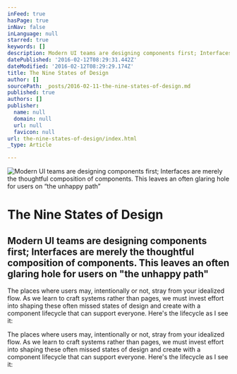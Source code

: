 ```yaml
---
inFeed: true
hasPage: true
inNav: false
inLanguage: null
starred: true
keywords: []
description: Modern UI teams are designing components first; Interfaces are merely the thoughtful composition of components. This leaves an often glaring hole for users on “the unhappy path” 
datePublished: '2016-02-12T08:29:31.442Z'
dateModified: '2016-02-12T08:29:29.174Z'
title: The Nine States of Design
author: []
sourcePath: _posts/2016-02-11-the-nine-states-of-design.md
published: true
authors: []
publisher:
  name: null
  domain: null
  url: null
  favicon: null
url: the-nine-states-of-design/index.html
_type: Article

---
```

![Modern UI teams are designing components first; Interfaces are merely the thoughtful composition of components. This leaves an often glaring hole for users on “the unhappy path” ](https://s3-us-west-2.amazonaws.com/the-grid-img/p/5e5317512ae1fd8ea165912a2c997a50e421231f.png)

# The Nine States of Design

## Modern UI teams are designing components first; Interfaces are merely the thoughtful composition of components. This leaves an often glaring hole for users on "the unhappy path"

The places where users may, intentionally or not, stray from your idealized flow. As we learn to craft systems rather than pages, we must invest effort into shaping these often missed states of design and create with a component lifecycle that can support everyone. Here's the lifecycle as I see it:

The places where users may, intentionally or not, stray from your idealized flow. As we learn to craft systems rather than pages, we must invest effort into shaping these often missed states of design and create with a component lifecycle that can support everyone. Here's the lifecycle as I see it: